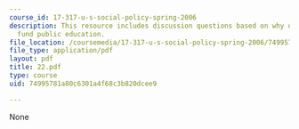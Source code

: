 ```yaml
---
course_id: 17-317-u-s-social-policy-spring-2006
description: This resource includes discussion questions based on why do countries
  fund public education.
file_location: /coursemedia/17-317-u-s-social-policy-spring-2006/74995781a80c6301a4f68c3b820dcee9_22.pdf
file_type: application/pdf
layout: pdf
title: 22.pdf
type: course
uid: 74995781a80c6301a4f68c3b820dcee9

---
```

None